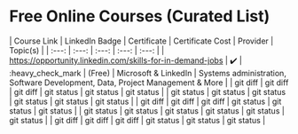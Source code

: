 # Free Online Courses (Curated List)

| Course Link | LinkedIn Badge  | Certificate | Certificate Cost | Provider | Topic(s) |
|     :---:    |     :---:      |     :---:     |     :---:     |     :---:     |
| https://opportunity.linkedin.com/skills-for-in-demand-jobs   | :heavy_check_mark: | :heavy_check_mark | (Free) | Microsoft & LinkedIn  | Systems administration, Software Development, Data, Project Management & More |
| git diff     | git diff       | git diff      | git status    | git status    | git status    |
| git status   | git status     | git status    | git status    | git status    | git status    |
| git diff     | git diff       | git diff      | git status    | git status    | git status    |
| git status   | git status     | git status    | git status    | git status    | git status    |
| git diff     | git diff       | git diff      | git status    | git status    | git status    |
